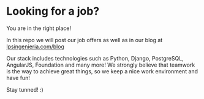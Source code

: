 # Looking for a job?

You are in the right place!

In this repo we will post our job offers as well as in our blog at [lpsingenieria.com/blog](http://www.lpsingenieria.com/blog)

Our stack includes technologies such as Python, Django, PostgreSQL, AngularJS, Foundation and many more!
We strongly believe that teamwork is the way to achieve great things, so we keep a nice work environment and have fun!

Stay tunned! :)

